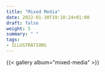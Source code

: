 ```yaml
---
title: "Mixed Media"
date: 2022-01-30T19:10:24+01:00
draft: false
weight: 5
summary: " "
tags:
- ILLUSTRATIONS
---
```


{{< gallery album="mixed-media" >}}



